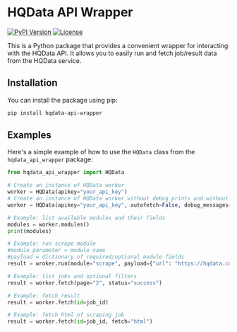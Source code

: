 # HQData API Wrapper

[![PyPI Version](https://img.shields.io/pypi/v/hqdata-api-wrapper.svg)](https://pypi.org/project/hqdata-api-wrapper/)
[![License](https://img.shields.io/badge/license-MIT-blue.svg)](https://opensource.org/licenses/MIT)

This is a Python package that provides a convenient wrapper for interacting with the HQData API. 
It allows you to easily run and fetch job/result data from the HQData service.

## Installation

You can install the package using pip:

```bash
pip install hqdata-api-wrapper
```

## Examples

Here's a simple example of how to use the `HQData` class from the `hqdata_api_wrapper` package:

```python
from hqdata_api_wrapper import HQData

# Create an instance of HQData worker
worker = HQData(apikey="your_api_key")
# Create an instance of HQData worker without debug prints and without autofetching / waiting for results
worker = HQData(apikey="your_api_key", autofetch=False, debug_messages=False)

# Example: list available modules and their fields
modules = worker.modules()
print(modules)

# Example: run scrape module
#module parameter = module name
#payload = dictionary of required/optional module fields
result = wroker.run(module="scrape", payload={"url": "https://hqdata.com", "contact_details": False, "recursive_contact_details": False, "pattern_scan": False, "js_scenario": "click://button[@aria-label='Example Xpath'];send_keys://input[@class='example']:Test Value;scroll:y:750"})

# Example: list jobs and optional filters
result = worker.fetch(page="2", status="success")

# Example: fetch result
result = worker.fetch(id=job_id)

# Example: fetch html of scraping job
result = worker.fetch(id=job_id, fetch="html")
```